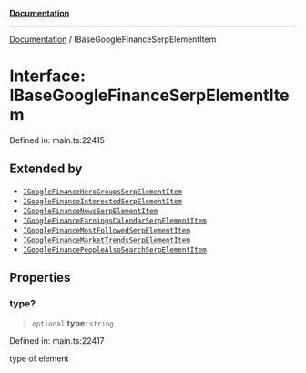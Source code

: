 [**Documentation**](../README.md)

***

[Documentation](../README.md) / IBaseGoogleFinanceSerpElementItem

# Interface: IBaseGoogleFinanceSerpElementItem

Defined in: main.ts:22415

## Extended by

- [`IGoogleFinanceHeroGroupsSerpElementItem`](IGoogleFinanceHeroGroupsSerpElementItem.md)
- [`IGoogleFinanceInterestedSerpElementItem`](IGoogleFinanceInterestedSerpElementItem.md)
- [`IGoogleFinanceNewsSerpElementItem`](IGoogleFinanceNewsSerpElementItem.md)
- [`IGoogleFinanceEarningsCalendarSerpElementItem`](IGoogleFinanceEarningsCalendarSerpElementItem.md)
- [`IGoogleFinanceMostFollowedSerpElementItem`](IGoogleFinanceMostFollowedSerpElementItem.md)
- [`IGoogleFinanceMarketTrendsSerpElementItem`](IGoogleFinanceMarketTrendsSerpElementItem.md)
- [`IGoogleFinancePeopleAlsoSearchSerpElementItem`](IGoogleFinancePeopleAlsoSearchSerpElementItem.md)

## Properties

### type?

> `optional` **type**: `string`

Defined in: main.ts:22417

type of element
